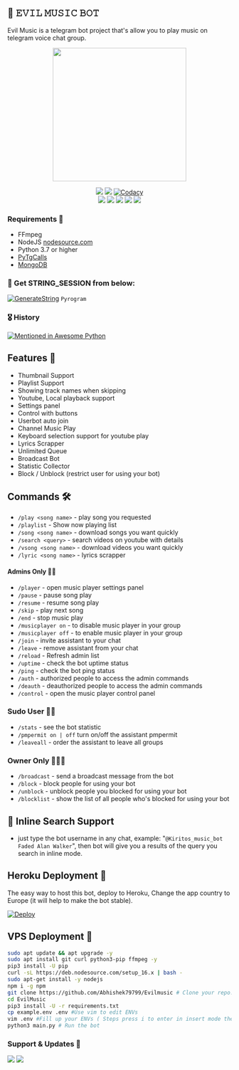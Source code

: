 ## 🎵 𝙴𝚅𝙸𝙻 𝙼𝚄𝚂𝙸𝙲 𝙱𝙾𝚃

Evil Music is a telegram bot project that's allow you to play music on telegram voice chat group.

<p align="center"><a href="https://t.me/kiritos_Music_Bot"><img src="https://telegra.ph/file/ee6eb4812afaa1d473703.jpg" width="300"></a></p>
<p align="center">
    <a href="https://www.python.org/" alt="made-with-python"> <img src="https://img.shields.io/badge/Made%20with-Python-black.svg?style=flat-square&logo=python&logoColor=blue&color=red" /></a>
    <a href="https://github.com/Abhishek79799/Evilmusic/graphs/commit-activity" alt="Maintenance"> <img src="https://img.shields.io/badge/Maintained%3F-yes-red.svg?style=flat-square" /></a>
    <a href="https://app.codacy.com/gh/Abhishek79799/Evilmusic/dashboard"> <img src="https://img.shields.io/codacy/grade/a723cb464d5a4d25be3152b5d71de82d?color=red&logo=codacy&style=flat-square" alt="Codacy" /></a><br>
    <a href="https://github.com/Abhishek79799/Evilmusic"> <img src="https://img.shields.io/github/repo-size/Abhishek79799/Evilmusic?color=red&logo=github&logoColor=blue&style=flat-square" /></a>
    <a href="https://github.com/Abhishek79799/Evilmusic/commits/main"> <img src="https://img.shields.io/github/last-commit/Abhishek79799/Evilmusic?color=red&logo=github&logoColor=blue&style=flat-square" /></a>
    <a href="https://github.com/Abhishek79799/Evilmusic/issues"> <img src="https://img.shields.io/github/issues/Abhishek79799/Evilmusic?color=red&logo=github&logoColor=blue&style=flat-square" /></a>
    <a href="https://github.com/Abhishek79799/Evilmusic/network/members"> <img src="https://img.shields.io/github/forks/Abhishek79799/Evilmusic?color=red&logo=github&logoColor=blue&style=flat-square" /></a>  
    <a href="https://github.com/Abhishek79799/Evilmusic/network/members"> <img src="https://img.shields.io/github/stars/Abhishek79799/Evilmusic?color=red&logo=github&logoColor=blue&style=flat-square" /></a>  
</p>

<h3>Requirements 📝</h3>

- FFmpeg
- NodeJS [nodesource.com](https://nodesource.com/)
- Python 3.7 or higher
- [PyTgCalls](https://github.com/pytgcalls/pytgcalls)
- [MongoDB](https://cloud.mongodb.com/)

### 🧪 Get STRING_SESSION from below:

[![GenerateString](https://img.shields.io/badge/repl.it-generateString-yellowgreen)](https://replit.com/@Evil01/StringSession#main.py) ``Pyrogram``
### 🎖 History

[![Mentioned in Awesome Python](https://awesome.re/mentioned-badge.svg)](https://github.com/Abhishek79799/Evilmusic)

## Features 🔮

- Thumbnail Support
- Playlist Support
- Showing track names when skipping
- Youtube, Local playback support
- Settings panel
- Control with buttons
- Userbot auto join
- Channel Music Play
- Keyboard selection support for youtube play
- Lyrics Scrapper
- Unlimited Queue
- Broadcast Bot
- Statistic Collector
- Block / Unblock (restrict user for using your bot)

## Commands 🛠

- `/play <song name>` - play song you requested
- `/playlist` - Show now playing list
- `/song <song name>` - download songs you want quickly
- `/search <query>` - search videos on youtube with details
- `/vsong <song name>` - download videos you want quickly
- `/lyric <song name>` - lyrics scrapper

#### Admins Only 👷‍♂️
- `/player` - open music player settings panel
- `/pause` - pause song play
- `/resume` - resume song play
- `/skip` - play next song
- `/end` - stop music play
- `/musicplayer on` - to disable music player in your group
- `/musicplayer off` - to enable music player in your group
- `/join` - invite assistant to your chat
- `/leave` - remove assistant from your chat
- `/reload` - Refresh admin list
- `/uptime` - check the bot uptime status
- `/ping` - check the bot ping status
- `/auth` - authorized people to access the admin commands
- `/deauth` - deauthorized people to access the admin commands
- `/control` - open the music player control panel

### Sudo User 🧙‍♂️
- `/stats` - see the bot statistic
- `/pmpermit on | off` turn on/off the assistant pmpermit
- `/leaveall` - order the assistant to leave all groups

### Owner Only 👨🏻‍✈️
- `/broadcast` - send a broadcast message from the bot
- `/block` - block people for using your bot
- `/unblock` - unblock people you blocked for using your bot
- `/blocklist` - show the list of all people who's blocked for using your bot

## 🔎 Inline Search Support
- just type the bot username in any chat, example: "`@Kiritos_music_bot Faded Alan Walker`", then bot will give you a results of the query you search in inline mode.

## Heroku Deployment 💜
The easy way to host this bot, deploy to Heroku, Change the app country to Europe (it will help to make the bot stable).

[![Deploy](https://www.herokucdn.com/deploy/button.svg)](https://heroku.com/deploy?template=https://github.com/Abhishek79799/Evilmusic)

## VPS Deployment 📡

```sh
sudo apt update && apt upgrade -y
sudo apt install git curl python3-pip ffmpeg -y
pip3 install -U pip
curl -sL https://deb.nodesource.com/setup_16.x | bash -
sudo apt-get install -y nodejs
npm i -g npm
git clone https://github.com/Abhishek79799/Evilmusic # Clone your repo.
cd EvilMusic
pip3 install -U -r requirements.txt
cp example.env .env #Use vim to edit ENVs
vim .env #Fill up your ENVs ( Steps press i to enter in insert mode then edit the file. Press Esc to exit the editing mode then type :wq! and press Enter key to save the file.)
python3 main.py # Run the bot
```



### Support & Updates 🎑
<a href="https://t.me/Hindichattinga"><img src="https://img.shields.io/badge/Join-Group%20Support-blue.svg?style=for-the-badge&logo=Telegram"></a> <a href="https://t.me/Be_lighthearted"><img src="https://img.shields.io/badge/Join-Updates%20Channel-blue.svg?style=for-the-badge&logo=Telegram"></a>
